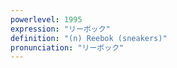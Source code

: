 ```yaml
---
powerlevel: 1995
expression: "リーボック"
definition: "(n) Reebok (sneakers)"
pronunciation: "リーボック"
---
```


